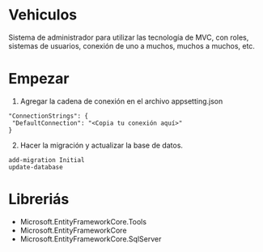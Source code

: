 # Vehiculos
Sistema de administrador para utilizar las tecnología de MVC, con roles, sistemas de usuarios, conexión de uno a muchos, muchos a muchos, etc.


# Empezar
 
 1. Agregar la cadena de conexión en el archivo appsetting.json
 ```
 "ConnectionStrings": {
  "DefaultConnection": "<Copia tu conexión aquí>"
}
 ```

2. Hacer la migración y actualizar la base de datos.
 ```
add-migration Initial
update-database
 ```

# Libreriás
- Microsoft.EntityFrameworkCore.Tools
- Microsoft.EntityFrameworkCore
- Microsoft.EntityFrameworkCore.SqlServer